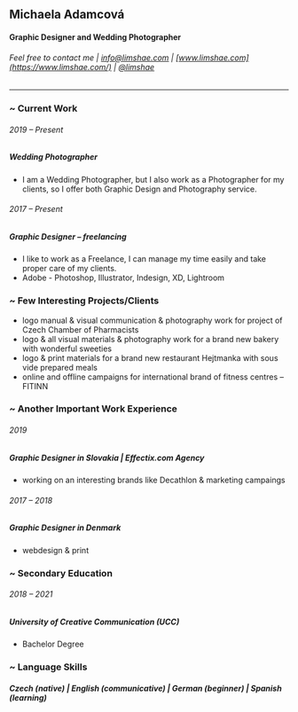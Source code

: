 ## Michaela Adamcová
#### Graphic Designer and Wedding Photographer
###### Feel free to contact me | info@limshae.com | [www.limshae.com](https://www.limshae.com/) | [@limshae](https://www.instagram.com/limshae/)

----

### ~ Current Work

###### 2019 – Present
##### Wedding Photographer
- I am a Wedding Photographer, but I also work as a Photographer for my clients, so I offer both Graphic Design and Photography service.

###### 2017 – Present
##### Graphic Designer – freelancing
- I like to work as a Freelance, I can manage my time easily and take proper care of my clients.
- Adobe - Photoshop, Illustrator, Indesign, XD, Lightroom

### ~ Few Interesting Projects/Clients
- logo manual & visual communication & photography work for project of Czech Chamber of Pharmacists
- logo & all visual materials & photography work for a brand new bakery with wonderful sweeties
- logo & print materials for a brand new restaurant Hejtmanka with sous vide prepared meals
- online and offline campaigns for international brand of fitness centres – FITINN

### ~ Another Important Work Experience

###### 2019
##### Graphic Designer in Slovakia | Effectix.com Agency
- working on an interesting brands like Decathlon & marketing campaings

###### 2017 – 2018
##### Graphic Designer in Denmark
- webdesign &  print

### ~ Secondary Education
###### 2018 – 2021
##### University of Creative Communication (UCC)
- Bachelor Degree

### ~ Language Skills
##### Czech (native) | English (communicative) | German (beginner) | Spanish (learning)

